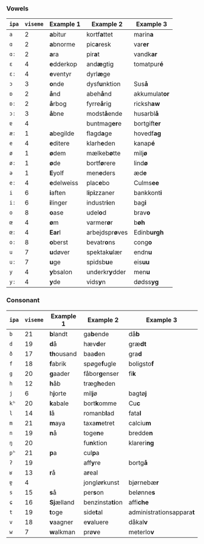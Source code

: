 ### Vowels

| `ipa` | `viseme` | Example 1     | Example 2          | Example 3                  |
|-------|----------|---------------|--------------------|----------------------------|
| `a`   | 2        | **a**bitur    | kortf**a**ttet     | marin**a**                 |
| `ɑ`   | 2        | **a**bnorme   | pic**a**resk       | var**er**                  |
| `ɑː`  | 2        | **a**ra       | pir**a**t          | vandk**ar**                |
| `ɛ`   | 4        | **e**dderkop  | and**æ**gtig       | tomatpur**é**              |
| `ɛː`  | 4        | **e**ventyr   | dyrl**æ**ge        |                            |
| `ɔ`   | 3        | **o**nde      | dysf**u**nktion    | Sus**å**                   |
| `ɒ`   | 2        | **å**nd       | abeh**å**nd        | akkumulat**or**            |
| `ɒː`  | 2        | **å**rbog     | fyrre**å**rig      | ricksh**aw**               |
| `ɔː`  | 3        | **å**bne      | modst**å**ende     | husarbl**å**               |
| `ɐ`   | 4        |               | buntmag**er**e     | bortgift**er**             |
| `æː`  | 1        | **a**begilde  | flagd**a**ge       | hovedf**ag**               |
| `e`   | 4        | **e**ditere   | klarh**e**den      | kanap**é**                 |
| `ø`   | 1        | **ø**dem      | mælkeb**ø**tte     | milj**ø**                  |
| `øː`  | 1        | **ø**de       | bortf**ø**rere     | lind**ø**                  |
| `ə`   | 1        | **E**yolf     | men**e**ders       | æd**e**                    |
| `eː`  | 4        | **e**delweiss | plac**e**bo        | Culms**ee**                |
| `i`   | 6        | **i**aften    | l**i**p**i**zzaner | bankkont**i**              |
| `iː`  | 6        | **i**linger   | industr**i**en     | bag**i**                   |
| `o`   | 8        | **o**ase      | udel**o**d         | brav**o**                  |
| `œ`   | 4        | **ø**m        | varmer**ø**r       | b**øh**                    |
| `œː`  | 4        | **Ear**l      | arbejdspr**ø**ves  | Edinb**urgh**              |
| `oː`  | 8        | **o**berst    | bevatr**o**ns      | cong**o**                  |
| `u`   | 7        | **u**døver    | spektak**u**lær    | endn**u**                  |
| `uː`  | 7        | **u**ge       | spidsb**u**e       | eis**uu**                  |
| `y`   | 4        | **y**bsalon   | underkr**y**dder   | men**u**                   |
| `yː`  | 4        | **y**de       | vids**y**n         | dødss**yg**                |

### Consonant

| `ipa` | `viseme` | Example 1     | Example 2          | Example 3                  |
|-------|----------|---------------|--------------------|----------------------------|
| `b`   | 21       | **b**landt    | ga**b**ende        | då**b**                    |
| `d`   | 19       | **d**å        | hæv**d**er         | græ**dt**                  |
| `ð`   | 17       | **th**ousand  | baa**d**en         | gra**d**                   |
| `f`   | 18       | **f**abrik    | spøge**f**ugle     | boligsto**f**              |
| `g`   | 20       | **g**aader    | fåbor**g**enser    | fi**k**                    |
| `h`   | 12       | **h**åb       | træg**h**eden      |                            |
| `j`   | 6        | h**j**orte    | mil**j**ø          | bagtø**j**                 |
| `kʰ`  | 20       | **k**abale    | bort**k**omme      | Cu**c**                    |
| `l`   | 14       | **l**å        | romanb**l**ad      | fata**l**                  |
| `m`   | 21       | **m**aya      | taxa**m**etret     | calciu**m**                |
| `n`   | 19       | **n**å        | toge**n**e         | bredde**n**                |
| `ŋ`   | 20       |               | fu**n**ktion       | klareri**ng**              |
| `pʰ`  | 21       | **p**a        | cul**p**a          |                            |
| `ʔ`   | 19       |               | aff**y**re         | bortg**å**                 |
| `ʁ`   | 13       | **r**å        | a**r**eal          |                            |
| `ɐ̯`  | 4        |               | jonglø**r**kunst   | bjørnebæ**r**              |
| `s`   | 15       | **s**å        | per**s**on         | belønne**s**               |
| `ɕ`   | 16       | **Sj**ælland  | benzinsta**ti**on  | affi**che**                |
| `t`   | 19       | **t**oge      | side**t**al        | administrationsappara**t** |
| `v`   | 18       | **v**aagner   | e**v**aluere       | dåkal**v**                 |
| `w`   | 7        | **w**alkman   | prø**v**e          | meterlo**v**               |